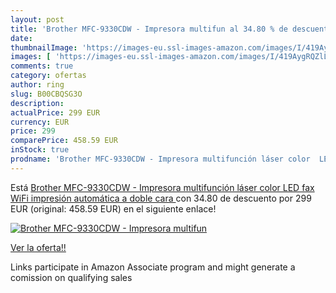 ```yaml
---
layout: post
title: 'Brother MFC-9330CDW - Impresora multifun al 34.80 % de descuento'
date: 
thumbnailImage: 'https://images-eu.ssl-images-amazon.com/images/I/419AygRQZlL._SL200_.jpg'
images: [ 'https://images-eu.ssl-images-amazon.com/images/I/419AygRQZlL._SL200_.jpg' ]
comments: true
category: ofertas
author: ring
slug: B00CBQSG3O
description:
actualPrice: 299 EUR
currency: EUR
price: 299
comparePrice: 458.59 EUR
inStock: true
prodname: 'Brother MFC-9330CDW - Impresora multifunción láser color  LED  fax  WiFi  impresión automática a doble cara '
---
```


Está [Brother MFC-9330CDW - Impresora multifunción láser color  LED  fax  WiFi  impresión automática a doble cara ](https://www.amazon.es/dp/B00CBQSG3O/?tag=tolees-21) con 34.80 de descuento por 299 EUR (original: 458.59 EUR) en el siguiente enlace!

[![Brother MFC-9330CDW - Impresora multifun](https://images-eu.ssl-images-amazon.com/images/I/419AygRQZlL._SL200_.jpg)](https://www.amazon.es/dp/B00CBQSG3O/?tag=tolees-21)

[Ver la oferta!!](https://www.amazon.es/dp/B00CBQSG3O/?tag=tolees-21)

Links participate in Amazon Associate program and might generate a comission on qualifying sales


